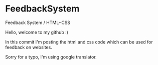 # FeedbackSystem
 Feedback System / HTML+CSS

 Hello, welcome to my github :)

In this commit I'm posting the html and css code which can be used for feedback on websites.

Sorry for a typo, I'm using google translator.
